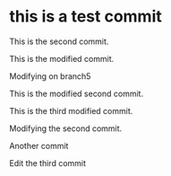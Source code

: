 # this is a test commit


This is the second commit.


This is the modified commit.

Modifying on branch5


This is the modified second commit.


This is the third modified commit.


Modifying the second commit.

Another commit

Edit the third commit

